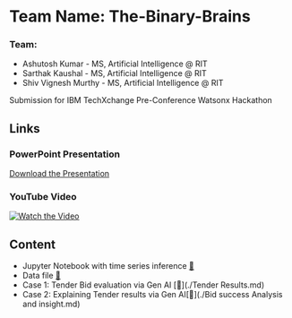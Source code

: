 # Team Name: The-Binary-Brains

### Team:
- Ashutosh Kumar - MS, Artificial Intelligence @ RIT
- Sarthak Kaushal - MS, Artificial Intelligence @ RIT
- Shiv Vignesh Murthy - MS, Artificial Intelligence @ RIT


Submission for IBM TechXchange Pre-Conference Watsonx Hackathon

## Links
### PowerPoint Presentation
[Download the Presentation](https://example.com/path/to/presentation.pptx)

### YouTube Video
[![Watch the Video](https://img.youtube.com/vi/dQw4w9WgXcQ/0.jpg)](https://www.youtube.com/watch?v=dQw4w9WgXcQ)

## Content
- Jupyter Notebook with time series inference [🔗]()
- Data file [🔗]()
- Case 1: Tender Bid evaluation via Gen AI [🔗](./Tender Results.md)
- Case 2: Explaining Tender results via Gen AI[🔗](./Bid success Analysis and insight.md)

